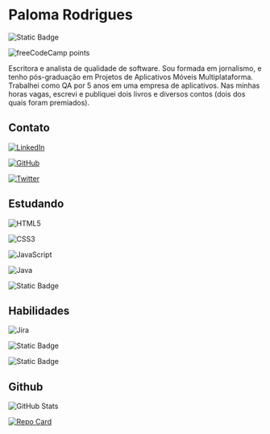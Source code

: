 # Paloma Rodrigues 

![Static Badge](https://img.shields.io/badge/Perfil%20DIO%20-%20%23000000?style=for-the-badge&link=https%3A%2F%2Fwww.dio.me%2Fusers%2Fpalomarodrigues_ds)

![freeCodeCamp points](https://img.shields.io/freecodecamp/points/qapaloma?style=for-the-badge&logo=freecodecamp&logoColor=ffffff&label=000000&color=000000)

Escritora e analista de qualidade de software. Sou formada em jornalismo, e tenho pós-graduação em Projetos de Aplicativos Móveis Multiplataforma. Trabalhei como QA por 5 anos em uma empresa de aplicativos. Nas minhas horas vagas, escrevi e publiquei dois livros e diversos contos (dois dos quais foram premiados).

## Contato

[![LinkedIn](https://img.shields.io/badge/LinkedIn-000?style=for-the-badge&logo=linkedin&logoColor=0E76A8)](https://www.linkedin.com/in/paloma-rsilva/)&nbsp; 

[![GitHub](https://img.shields.io/badge/GitHub-000?style=for-the-badge&logo=github&logoColor=fff)](https://github.com/qaPaloma)&nbsp; 

[![Twitter](https://img.shields.io/badge/Twitter-000?style=for-the-badge&logo=twitter)](https://twitter.com/EscritoraLoma)&nbsp;

## Estudando

![HTML5](https://img.shields.io/badge/HTML5-000?style=for-the-badge&logo=html5)&nbsp;

![CSS3](https://img.shields.io/badge/CSS3-000?style=for-the-badge&logo=css3&logoColor=264CE4)&nbsp;

![JavaScript](https://img.shields.io/badge/JavaScript-000?style=for-the-badge&logo=javascript)&nbsp;

![Java](https://img.shields.io/badge/Java-000?style=for-the-badge&logo=openjdk&logoColor=white)&nbsp;

![Static Badge](https://img.shields.io/badge/Selenium%20-%20000?style=for-the-badge&color=000000)


## Habilidades

![Jira](https://img.shields.io/badge/Jira%20-%20000?style=for-the-badge&logo=jirasoftware&logoColor=%230052CC&color=000000)&nbsp;

![Static Badge](https://img.shields.io/badge/QA%20Manual%20-%20000?style=for-the-badge&color=000000)&nbsp;

![Static Badge](https://img.shields.io/badge/Escrita%20Criativa%20-%20000?style=for-the-badge&color=000000)


## Github

![GitHub Stats](https://github-readme-stats.vercel.app/api?username=QAPaloma&theme=transparent&bg_color=000&border_color=30A3DC&show_icons=true&icon_color=30A3DC&title_color=E94D5F&text_color=FFF)

[![Repo Card](https://github-readme-stats.vercel.app/api/pin/?username=qaPaloma&repo=projectWeb&bg_color=000&border_color=30A3DC&show_icons=true&icon_color=30A3DC&title_color=E94D5F&text_color=FFF)](https://github.com/qaPaloma/projectWeb)